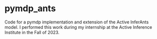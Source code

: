 # pymdp_ants

Code for a pymdp implementation and extension of the Active InferAnts model. I performed this work during my internship at the Active Inference Institute in the Fall of 2023.
